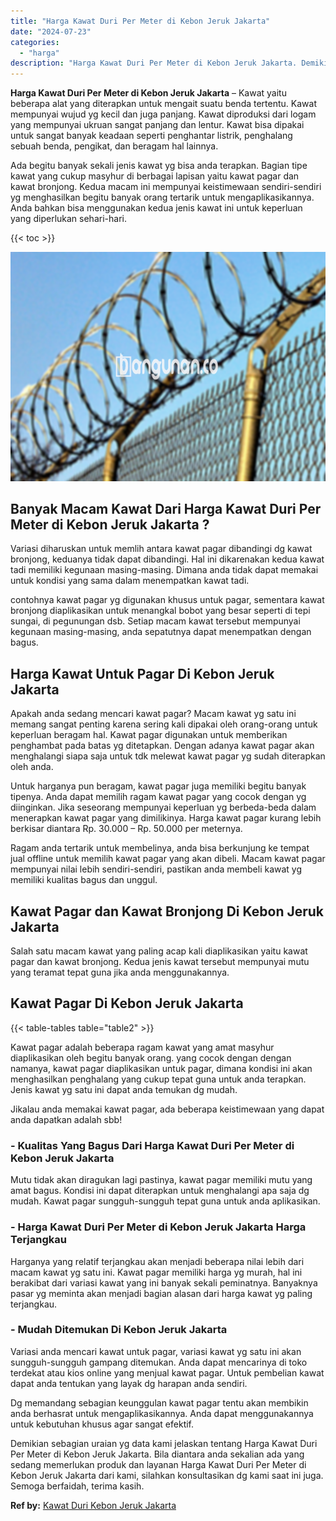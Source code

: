 ```yaml
---
title: "Harga Kawat Duri Per Meter di Kebon Jeruk Jakarta"
date: "2024-07-23"
categories: 
  - "harga"
description: "Harga Kawat Duri Per Meter di Kebon Jeruk Jakarta. Demikian sebagian uraian yg data kami jelaskan tentang Harga Kawat Duri Per Meter di Kebon Jeruk Jakarta...."
---
```


**Harga Kawat Duri Per Meter di Kebon Jeruk Jakarta** – Kawat yaitu beberapa alat yang diterapkan untuk mengait suatu benda tertentu. Kawat mempunyai wujud yg kecil dan juga panjang. Kawat diproduksi dari logam yang mempunyai ukruan sangat panjang dan lentur. Kawat bisa dipakai untuk sangat banyak keadaan seperti penghantar listrik, penghalang sebuah benda, pengikat, dan beragam hal lainnya.

Ada begitu banyak sekali jenis kawat yg bisa anda terapkan. Bagian tipe kawat yang cukup masyhur di berbagai lapisan yaitu kawat pagar dan kawat bronjong. Kedua macam ini mempunyai keistimewaan sendiri-sendiri yg menghasilkan begitu banyak orang tertarik untuk mengaplikasikannya. Anda bahkan bisa menggunakan kedua jenis kawat ini untuk keperluan yang diperlukan sehari-hari.

{{< toc >}}

![Harga Kawat Duri Per Meter di Kebon Jeruk Jakarta](/images/jual-kawat-murah09.png)

## Banyak Macam Kawat Dari Harga Kawat Duri Per Meter di Kebon Jeruk Jakarta ?

Variasi diharuskan untuk memlih antara kawat pagar dibandingi dg kawat bronjong, keduanya tidak dapat dibandingi. Hal ini dikarenakan kedua kawat tadi memiliki kegunaan masing-masing. Dimana anda tidak dapat memakai untuk kondisi yang sama dalam menempatkan kawat tadi.

contohnya kawat pagar yg digunakan khusus untuk pagar, sementara kawat bronjong diaplikasikan untuk menangkal bobot yang besar seperti di tepi sungai, di pegunungan dsb. Setiap macam kawat tersebut mempunyai kegunaan masing-masing, anda sepatutnya dapat menempatkan dengan bagus.

## Harga Kawat Untuk Pagar Di Kebon Jeruk Jakarta

Apakah anda sedang mencari kawat pagar? Macam kawat yg satu ini memang sangat penting karena sering kali dipakai oleh orang-orang untuk keperluan beragam hal. Kawat pagar digunakan untuk memberikan penghambat pada batas yg ditetapkan. Dengan adanya kawat pagar akan menghalangi siapa saja untuk tdk melewat kawat pagar yg sudah diterapkan oleh anda.

Untuk harganya pun beragam, kawat pagar juga memiliki begitu banyak tipenya. Anda dapat memilih ragam kawat pagar yang cocok dengan yg diinginkan. Jika seseorang mempunyai keperluan yg berbeda-beda dalam menerapkan kawat pagar yang dimilikinya. Harga kawat pagar kurang lebih berkisar diantara Rp. 30.000 – Rp. 50.000 per meternya.

Ragam anda tertarik untuk membelinya, anda bisa berkunjung ke tempat jual offline untuk memilih kawat pagar yang akan dibeli. Macam kawat pagar mempunyai nilai lebih sendiri-sendiri, pastikan anda membeli kawat yg memiliki kualitas bagus dan unggul.

## Kawat Pagar dan Kawat Bronjong Di Kebon Jeruk Jakarta

Salah satu macam kawat yang paling acap kali diaplikasikan yaitu kawat pagar dan kawat bronjong. Kedua jenis kawat tersebut mempunyai mutu yang teramat tepat guna jika anda menggunakannya.

## Kawat Pagar Di Kebon Jeruk Jakarta

{{< table-tables table="table2" >}}

Kawat pagar adalah beberapa ragam kawat yang amat masyhur diaplikasikan oleh begitu banyak orang. yang cocok dengan dengan namanya, kawat pagar diaplikasikan untuk pagar, dimana kondisi ini akan menghasilkan penghalang yang cukup tepat guna untuk anda terapkan. Jenis kawat yg satu ini dapat anda temukan dg mudah.

Jikalau anda memakai kawat pagar, ada beberapa keistimewaan yang dapat anda dapatkan adalah sbb!

### \- Kualitas Yang Bagus Dari Harga Kawat Duri Per Meter di Kebon Jeruk Jakarta

Mutu tidak akan diragukan lagi pastinya, kawat pagar memiliki mutu yang amat bagus. Kondisi ini dapat diterapkan untuk menghalangi apa saja dg mudah. Kawat pagar sungguh-sungguh tepat guna untuk anda aplikasikan.

### \- Harga Kawat Duri Per Meter di Kebon Jeruk Jakarta Harga Terjangkau

Harganya yang relatif terjangkau akan menjadi beberapa nilai lebih dari macam kawat yg satu ini. Kawat pagar memiliki harga yg murah, hal ini berakibat dari variasi kawat yang ini banyak sekali peminatnya. Banyaknya pasar yg meminta akan menjadi bagian alasan dari harga kawat yg paling terjangkau.

### \- Mudah Ditemukan Di Kebon Jeruk Jakarta

Variasi anda mencari kawat untuk pagar, variasi kawat yg satu ini akan sungguh-sungguh gampang ditemukan. Anda dapat mencarinya di toko terdekat atau kios online yang menjual kawat pagar. Untuk pembelian kawat dapat anda tentukan yang layak dg harapan anda sendiri.

Dg memandang sebagian keunggulan kawat pagar tentu akan membikin anda berhasrat untuk mengaplikasikannya. Anda dapat menggunakannya untuk kebutuhan khusus agar sangat efektif.

Demikian sebagian uraian yg data kami jelaskan tentang Harga Kawat Duri Per Meter di Kebon Jeruk Jakarta. Bila diantara anda sekalian ada yang sedang memerlukan produk dan layanan Harga Kawat Duri Per Meter di Kebon Jeruk Jakarta dari kami, silahkan konsultasikan dg kami saat ini juga. Semoga berfaidah, terima kasih.

**Ref by:** [Kawat Duri Kebon Jeruk Jakarta](https://id.wikipedia.org/wiki/Kawat)
